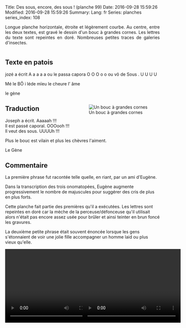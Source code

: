 Title: Des sous, encore, des sous ! (planche 99)
Date: 2016-09-28 15:59:26
Modified: 2016-09-28 15:59:26
Summary: 
Lang: fr
Series: planches
series_index: 108

<p style="text-align:justify;">Longue planche horizontale, étroite et
légèrement courbe. Au centre, entre les deux textes, est gravé le
dessin d'un bouc à grandes cornes. Les lettres du texte sont repeintes
en doré. Nombreuses petites traces de galeries d'insectes.</p>

<figure class="image-block" style="float: center;">
  <img alt="" src="{static}/images/planche_99.png">
  <figcaption style="max-width: 650px"></figcaption>
</figure>

## Texte en patois

jozé a écrit A a a a a ou le passa capora O O O o o ou vô de Sous .  U
U U U

Mé le BÔ i léde mïeu le cheure l’ âme

le gène

<figure class="image-block" style="float: right; max-width: 40%;">
  <img alt="Un bouc à grandes cornes" src="{static}/images/planche_99_dessin.png">
  <figcaption style="max-width: 430px">Un bouc à grandes cornes</figcaption>
</figure>

## Traduction

Joseph a écrit. Aaaaah !!!<br>
Il est passé caporal. OOOooh !!!<br>
Il veut des sous. UUUUh !!!

Plus le bouc est vilain et plus les chèvres l'aiment.

Le Gène

## Commentaire

La première phrase fut racontée telle quelle, en riant, par un ami
d'Eugène.

Dans la transcription des trois onomatopées, Eugène augmente
progressivement le nombre de majuscules pour suggérer des cris de plus
en plus forts. 

Cette planche fait partie des premières qu'il a exécutées. Les lettres
sont repeintes en doré car la mèche de la perceuse/défonceuse qu'il
utilisait alors n'était pas encore assez usée pour brûler et ainsi
teinter en brun foncé les gravures.

La deuxième petite phrase était souvent énoncée lorsque les gens
s'étonnaient de voir une jolie fille accompagner un homme laid ou plus
vieux qu'elle.

<div>
<div style="float: left; width: 50%;">
<video width="320" height="240" controls>
  <source src="https://d1njpgd0ygatdn.cloudfront.net/video_99.mp4" type="video/mp4">
</video>
</div>
<div style="float: left; width: 50%;">
<video width="320" height="240" controls>
  <source src="https://d1njpgd0ygatdn.cloudfront.net/video_99_bis.mp4" type="video/mp4">
</video>
</div>
</div>
